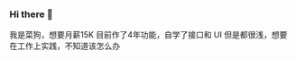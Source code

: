 ### Hi there 👋
我是菜狗，想要月薪15K 目前作了4年功能，自学了接口和 UI 但是都很浅，想要在工作上实践，不知道该怎么办
<!--
**Zaizaihu/Zaizaihu** is a ✨ _special_ ✨ repository because its `README.md` (this file) appears on your GitHub profile.

Here are some ideas to get you started:

- 🔭 I’m currently working on ...
- 🌱 I’m currently learning ...
- 👯 I’m looking to collaborate on ...
- 🤔 I’m looking for help with ...
- 💬 Ask me about ...
- 📫 How to reach me: ...
- 😄 Pronouns: ...
- ⚡ Fun fact: ...
-->
